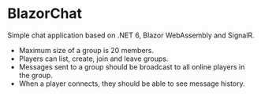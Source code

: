 # BlazorChat

Simple chat application based on .NET 6, Blazor WebAssembly and SignalR.

* Maximum size of a group is 20 members.
* Players can list, create, join and leave groups.
* Messages sent to a group should be broadcast to all online players in the group.
* When a player connects, they should be able to see message history.